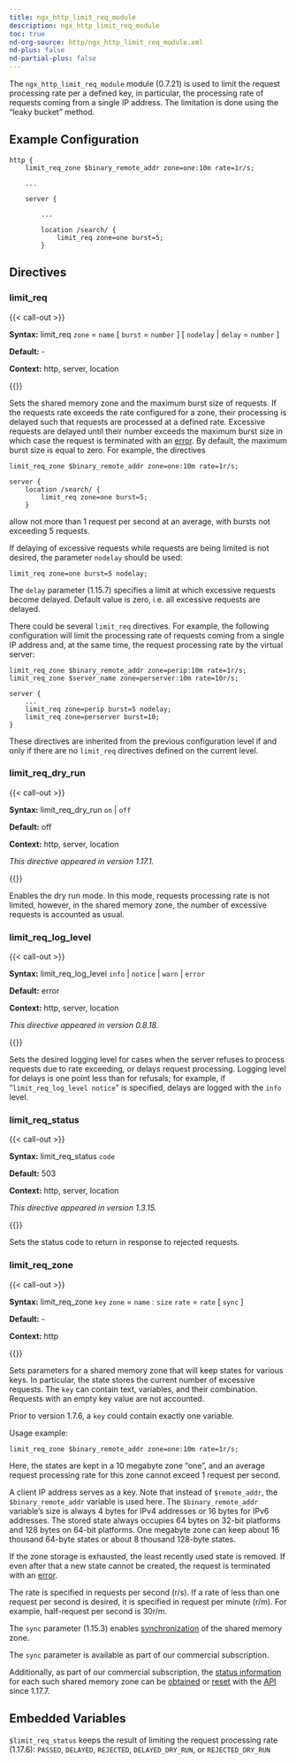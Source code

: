 ```yaml
---
title: ngx_http_limit_req_module
description: ngx_http_limit_req_module
toc: true
nd-org-source: http/ngx_http_limit_req_module.xml
nd-plus: false
nd-partial-plus: false
---
```



<!--
      ********************************************************************************
      🛑 WARNING: AUTOGENERATED FILE - DO NOT EDIT 🛑 This Markdown file was
      automatically generated from the source XML documentation. Any manual
      changes made directly to this file will be overwritten. To request or
      suggest changes, please edit the source XML files instead.
      https://github.com/nginx/nginx.org/tree/main/xml/en
      ********************************************************************************
      -->


The `ngx_http_limit_req_module` module (0.7.21) is used
to limit the request processing rate per a defined key,
in particular, the processing rate of requests coming
from a single IP address.
The limitation is done using the “leaky bucket” method.
## Example Configuration


```nginx
http {
    limit_req_zone $binary_remote_addr zone=one:10m rate=1r/s;

    ...

    server {

        ...

        location /search/ {
            limit_req zone=one burst=5;
        }

```

## Directives

### limit_req

{{< call-out >}}

**Syntax:** limit_req `zone` = `name` [ `burst` = `number` ] [ `nodelay` | `delay` = `number` ]

**Default:** -

**Context:** http, server, location


{{</call-out>}}


Sets the shared memory zone
and the maximum burst size of requests.
If the requests rate exceeds the rate configured for a zone,
their processing is delayed such that requests are processed
at a defined rate.
Excessive requests are delayed until their number exceeds the
maximum burst size
in which case the request is terminated with an
[error](#limit_req_status).
By default, the maximum burst size is equal to zero.
For example, the directives

```nginx
limit_req_zone $binary_remote_addr zone=one:10m rate=1r/s;

server {
    location /search/ {
        limit_req zone=one burst=5;
    }

```


allow not more than 1 request per second at an average,
with bursts not exceeding 5 requests.

If delaying of excessive requests while requests are being limited is not
desired, the parameter `nodelay` should be used:

```nginx
limit_req zone=one burst=5 nodelay;

```


The `delay` parameter (1.15.7) specifies a limit
at which excessive requests become delayed.
Default value is zero, i.e. all excessive requests are delayed.

There could be several `limit_req` directives.
For example, the following configuration will limit the processing rate
of requests coming from a single IP address and, at the same time,
the request processing rate by the virtual server:

```nginx
limit_req_zone $binary_remote_addr zone=perip:10m rate=1r/s;
limit_req_zone $server_name zone=perserver:10m rate=10r/s;

server {
    ...
    limit_req zone=perip burst=5 nodelay;
    limit_req zone=perserver burst=10;
}

```


These directives are inherited from the previous configuration level
if and only if there are no `limit_req` directives
defined on the current level.
### limit_req_dry_run

{{< call-out >}}

**Syntax:** limit_req_dry_run `on` | `off`

**Default:** off

**Context:** http, server, location

_This directive appeared in version 1.17.1._


{{</call-out>}}


Enables the dry run mode.
In this mode, requests processing rate is not limited, however,
in the shared memory zone, the number of excessive requests is accounted
as usual.
### limit_req_log_level

{{< call-out >}}

**Syntax:** limit_req_log_level `info` | `notice` | `warn` | `error`

**Default:** error

**Context:** http, server, location

_This directive appeared in version 0.8.18._


{{</call-out>}}


Sets the desired logging level
for cases when the server refuses to process requests
due to rate exceeding,
or delays request processing.
Logging level for delays is one point less than for refusals; for example,
if “`limit_req_log_level notice`” is specified,
delays are logged with the `info` level.
### limit_req_status

{{< call-out >}}

**Syntax:** limit_req_status `code`

**Default:** 503

**Context:** http, server, location

_This directive appeared in version 1.3.15._


{{</call-out>}}


Sets the status code to return in response to rejected requests.
### limit_req_zone

{{< call-out >}}

**Syntax:** limit_req_zone `key` `zone` = `name` : `size` `rate` = `rate` [ `sync` ]

**Default:** -

**Context:** http


{{</call-out>}}


Sets parameters for a shared memory zone
that will keep states for various keys.
In particular, the state stores the current number of excessive requests.
The `key` can contain text, variables, and their combination.
Requests with an empty key value are not accounted.

Prior to version 1.7.6, a `key` could contain exactly one variable.

Usage example:

```nginx
limit_req_zone $binary_remote_addr zone=one:10m rate=1r/s;

```


Here, the states are kept in a 10 megabyte zone “one”, and an
average request processing rate for this zone cannot exceed
1 request per second.

A client IP address serves as a key.
Note that instead of `$remote_addr`, the
`$binary_remote_addr` variable is used here.
The `$binary_remote_addr` variable’s size
is always 4 bytes for IPv4 addresses or 16 bytes for IPv6 addresses.
The stored state always occupies
64 bytes on 32-bit platforms and 128 bytes on 64-bit platforms.
One megabyte zone can keep about 16 thousand 64-byte states
or about 8 thousand 128-byte states.

If the zone storage is exhausted, the least recently used state is removed.
If even after that a new state cannot be created, the request is terminated with
an [error](#limit_req_status).

The rate is specified in requests per second (r/s).
If a rate of less than one request per second is desired,
it is specified in request per minute (r/m).
For example, half-request per second is 30r/m.

The `sync` parameter (1.15.3) enables
[synchronization](/nginx/module-reference/../stream/ngx_stream_zone_sync_module#zone_sync)
of the shared memory zone.

The `sync` parameter is available as part of our
commercial subscription.

Additionally, as part of our
commercial subscription,
the
[status information](/nginx/module-reference/http/ngx_http_api_module#http_limit_reqs_)
for each such shared memory zone can be
[obtained](/nginx/module-reference/http/ngx_http_api_module#getHttpLimitReqZone) or
[reset](/nginx/module-reference/http/ngx_http_api_module#deleteHttpLimitReqZoneStat)
with the [API](/nginx/module-reference/http/ngx_http_api_module) since 1.17.7.
## Embedded Variables

`$limit_req_status`
keeps the result of limiting the request processing rate (1.17.6):
`PASSED`,
`DELAYED`,
`REJECTED`,
`DELAYED_DRY_RUN`, or
`REJECTED_DRY_RUN`